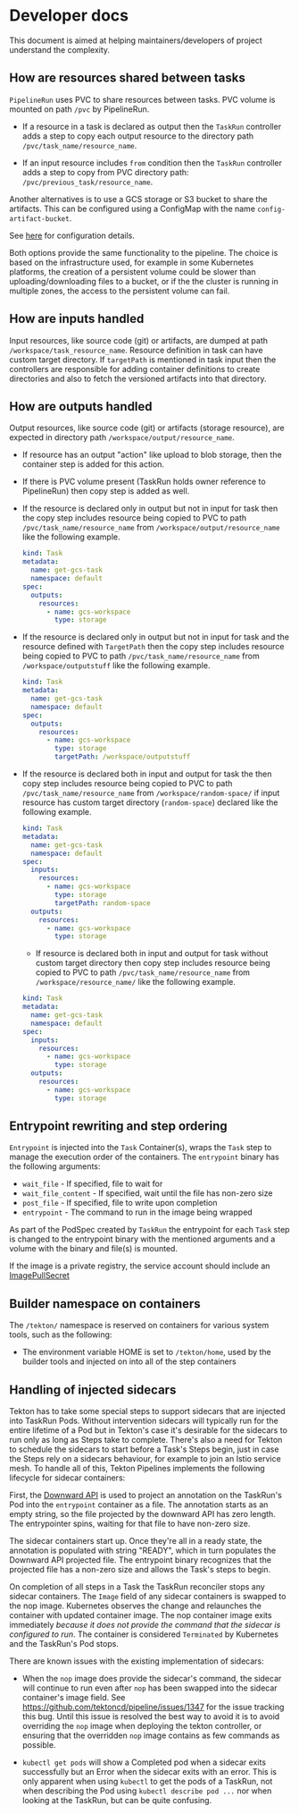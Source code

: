 # Developer docs

This document is aimed at helping maintainers/developers of project understand
the complexity.

## How are resources shared between tasks

`PipelineRun` uses PVC to share resources between tasks. PVC volume is mounted
on path `/pvc` by PipelineRun.

- If a resource in a task is declared as output then the `TaskRun` controller
  adds a step to copy each output resource to the directory path
  `/pvc/task_name/resource_name`.

- If an input resource includes `from` condition then the `TaskRun` controller
  adds a step to copy from PVC directory path:
  `/pvc/previous_task/resource_name`.

Another alternatives is to use a GCS storage or S3 bucket to share the artifacts.
This can be configured using a ConfigMap with the name `config-artifact-bucket`.

See [here](../install.md#how-are-resources-shared-between-tasks) for configuration details.

Both options provide the same functionality to the pipeline. The choice is based
on the infrastructure used, for example in some Kubernetes platforms, the
creation of a persistent volume could be slower than uploading/downloading files
to a bucket, or if the the cluster is running in multiple zones, the access to
the persistent volume can fail.

## How are inputs handled

Input resources, like source code (git) or artifacts, are dumped at path
`/workspace/task_resource_name`. Resource definition in task can have custom
target directory. If `targetPath` is mentioned in task input then the
controllers are responsible for adding container definitions to create
directories and also to fetch the versioned artifacts into that directory.

## How are outputs handled

Output resources, like source code (git) or artifacts (storage resource), are
expected in directory path `/workspace/output/resource_name`.

- If resource has an output "action" like upload to blob storage, then the
  container step is added for this action.
- If there is PVC volume present (TaskRun holds owner reference to PipelineRun)
  then copy step is added as well.

- If the resource is declared only in output but not in input for task then the
  copy step includes resource being copied to PVC to path
  `/pvc/task_name/resource_name` from `/workspace/output/resource_name` like the
  following example.

  ```yaml
  kind: Task
  metadata:
    name: get-gcs-task
    namespace: default
  spec:
    outputs:
      resources:
        - name: gcs-workspace
          type: storage
  ```

- If the resource is declared only in output but not in input for task and the
  resource defined with `TargetPath` then the copy step includes resource being
  copied to PVC to path `/pvc/task_name/resource_name` from
  `/workspace/outputstuff` like the following example.

  ```yaml
  kind: Task
  metadata:
    name: get-gcs-task
    namespace: default
  spec:
    outputs:
      resources:
        - name: gcs-workspace
          type: storage
          targetPath: /workspace/outputstuff
  ```

- If the resource is declared both in input and output for task the then copy
  step includes resource being copied to PVC to path
  `/pvc/task_name/resource_name` from `/workspace/random-space/` if input
  resource has custom target directory (`random-space`) declared like the
  following example.

  ```yaml
  kind: Task
  metadata:
    name: get-gcs-task
    namespace: default
  spec:
    inputs:
      resources:
        - name: gcs-workspace
          type: storage
          targetPath: random-space
    outputs:
      resources:
        - name: gcs-workspace
          type: storage
  ```

  - If resource is declared both in input and output for task without custom
    target directory then copy step includes resource being copied to PVC to
    path `/pvc/task_name/resource_name` from `/workspace/resource_name/` like
    the following example.

  ```yaml
  kind: Task
  metadata:
    name: get-gcs-task
    namespace: default
  spec:
    inputs:
      resources:
        - name: gcs-workspace
          type: storage
    outputs:
      resources:
        - name: gcs-workspace
          type: storage
  ```

## Entrypoint rewriting and step ordering

`Entrypoint` is injected into the `Task` Container(s), wraps the `Task` step to
manage the execution order of the containers. The `entrypoint` binary has the
following arguments:

- `wait_file` - If specified, file to wait for
- `wait_file_content` - If specified, wait until the file has non-zero size
- `post_file` - If specified, file to write upon completion
- `entrypoint` - The command to run in the image being wrapped

As part of the PodSpec created by `TaskRun` the entrypoint for each `Task` step
is changed to the entrypoint binary with the mentioned arguments and a volume
with the binary and file(s) is mounted.

If the image is a private registry, the service account should include an
[ImagePullSecret](https://kubernetes.io/docs/tasks/configure-pod-container/configure-service-account/#add-imagepullsecrets-to-a-service-account)

## Builder namespace on containers

The `/tekton/` namespace is reserved on containers for various system tools,
such as the following:

- The environment variable HOME is set to `/tekton/home`, used by the builder
  tools and injected on into all of the step containers

## Handling of injected sidecars

Tekton has to take some special steps to support sidecars that are injected into
TaskRun Pods. Without intervention sidecars will typically run for the entire
lifetime of a Pod but in Tekton's case it's desirable for the sidecars to run
only as long as Steps take to complete. There's also a need for Tekton to
schedule the sidecars to start before a Task's Steps begin, just in case the
Steps rely on a sidecars behaviour, for example to join an Istio service mesh.
To handle all of this, Tekton Pipelines implements the following lifecycle
for sidecar containers:

First, the [Downward API](https://kubernetes.io/docs/tasks/inject-data-application/downward-api-volume-expose-pod-information/#the-downward-api)
is used to project an annotation on the TaskRun's Pod into the `entrypoint`
container as a file. The annotation starts as an empty string, so the file
projected by the downward API has zero length. The entrypointer spins, waiting
for that file to have non-zero size.

The sidecar containers start up. Once they're all in a ready state, the
annotation is populated with string "READY", which in turn populates the
Downward API projected file. The entrypoint binary recognizes
that the projected file has a non-zero size and allows the Task's steps to
begin.

On completion of all steps in a Task the TaskRun reconciler stops any
sidecar containers. The `Image` field of any sidecar containers is swapped
to the nop image. Kubernetes observes the change and relaunches the container
with updated container image. The nop container image exits immediately
*because it does not provide the command that the sidecar is configured to run*.
The container is considered `Terminated` by Kubernetes and the TaskRun's Pod
stops.

There are known issues with the existing implementation of sidecars:

- When the `nop` image does provide the sidecar's command, the sidecar will continue to
run even after `nop` has been swapped into the sidecar container's image
field. See https://github.com/tektoncd/pipeline/issues/1347 for the issue
tracking this bug. Until this issue is resolved the best way to avoid it is to
avoid overriding the `nop` image when deploying the tekton controller, or
ensuring that the overridden `nop` image contains as few commands as possible.

- `kubectl get pods` will show a Completed pod when a sidecar exits successfully
but an Error when the sidecar exits with an error. This is only apparent when
using `kubectl` to get the pods of a TaskRun, not when describing the Pod
using `kubectl describe pod ...` nor when looking at the TaskRun, but can be quite
confusing.

